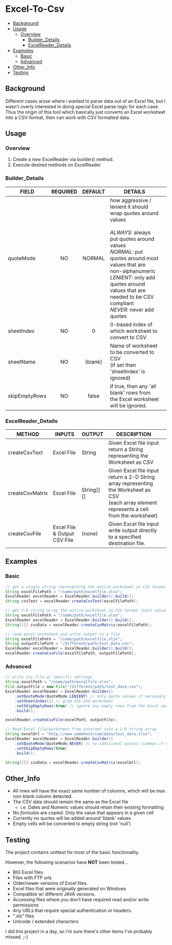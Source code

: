 # Excel-To-Csv
- [Background](#Background)
- [Usage](#Usage)
  * [Overview](#Overview)
    + [Builder_Details](#Builder_Details)
    + [ExcelReader_Details](#ExcelReader_Details)
- [Examples](#Examples)
  * [Basic](#Basic)
  * [Advanced](#Advanced)
- [Other_Info](#Other_Info)
- [Testing](#Testing)

## Background
Different cases arose where i wanted to parse data out of an Excel file, but I wasn't overly interested in doing special Excel parse logic for each case.  Thus the origin of this
 tool which basically just converts an Excel worksheet into a CSV-format, then can work with CSV formatted data.

## Usage
### Overview
1. Create a new ExcelReader via builder() method.
2. Execute desired methods on ExcelReader

### Builder_Details
| FIELD         | REQUIRED | DEFAULT | DETAILS                                                                                                                                                                                                                                                                                  |   |
|---------------|:--------:|:-------:|------------------------------------------------------------------------------------------------------------------------------------------------------------------------------------------------------------------------------------------------------------------------------------------|---|
| quoteMode     | NO       | NORMAL  | how aggressive / lenient it should wrap quotes around values<br><br>*ALWAYS*: always put quotes around values<br>*NORMAL*: put quotes around most values that are non-alphanumeric<br>*LENIENT*: only add quotes around values that are needed to be CSV compliant<br>*NEVER*: never add quotes |   |
| sheetIndex    | NO       | 0       | 0-based index of which worksheet to convert to CSV                                                                                                                                                                                                                                       |   |
| sheetName     | NO       | (blank) | Name of worksheet to be converted to CSV<br> (if set then 'sheetIndex' is ignored)                                                                                                                                                                                                       |   |
| skipEmptyRows | NO       | false   | if true, then any 'all blank' rows from the Excel worksheet will be ignored.                                                                                                                                                                                                             |   |

### ExcelReader_Details
| METHOD          | INPUTS                       | OUTPUT     | DESCRIPTION                                                                                                                                      |   |
|-----------------|------------------------------|------------|--------------------------------------------------------------------------------------------------------------------------------------------------|---|
| createCsvText   | Excel File                   | String     | Given Excel file input return a String representing the Worksheet as CSV                                                                         |   |
| createCsvMatrix | Excel File                   | String[][] | Given Excel file input return a 2-D String array representing the Worksheet as CSV<br> (each array element represents a cell from the worksheet) |   |
| createCsvFile   | Excel File & Output CSV File | (none)     | Given Excel file input write output directly to a specified destination file.  

## Examples
### Basic
```java
// get a single string representing the entire worksheet in CSV format
String excelFilePath = "/some/path/excelfile.xlsx";
ExcelReader excelReader = ExcelReader.builder().build();
String csvText = excelReader.createCsvText(excelFilePath);
```
```java
// get 2-D string array the entire worksheet in CSV format (each value represents a 'cell')
String excelFilePath = "/some/path/excelfile.xlsx";
ExcelReader excelReader = ExcelReader.builder().build();
String[][] csvData = excelReader.createCsvMatrix(excelFilePath);
```
```java
// read excel worksheet and write output to a file
String excelFilePath = "/some/path/excelfile.xlsx";
String outputFilePath = "/different/path/test_data.csv";
ExcelReader excelReader = ExcelReader.builder().build();
excelReader.createCsvFile(excelFilePath, outputFilePath);
```

### Advanced
```java
// write csv file w/ specific settings
String excelPath = "/some/path/excelfile.xlsx";
File outputFile = new File("/different/path/test_data.csv");
ExcelReader excelReader = ExcelReader.builder()
    .setQuoteMode(QuoteMode.LENIENT) // only quote values if necessary
    .setSheetIndex(1) // grab the 2nd worksheet
    .setSkipEmptyRows(true) // ignore any empty rows from the Excel worksheet
    .build();

excelReader.createCsvFile(excelPath, outputFile);
```
```java
// Read Excel file/worksheet from internet into a 2-D string array
String excelUrl = "http://www.somehost/com/data/test_data.xlsx";
ExcelReader excelReader = ExcelReader.builder()
    .setQuoteMode(QuoteMode.NEVER) // no additional quotes (common if not actually saving to a file)
    .setSkipEmptyRows(true) 
    .build();

String[][] csvData = excelReader.createCsvMatrix(excelUrl);
```

## Other_Info
* All rows will have the exact same number of columns, which will be max non-blank column detected.
* The CSV data should remain the same as the Excel file 
  * i.e. Dates and Numeric values should retain their existing formatting
* No _formulas_ are copied.  Only the value that appears in a given cell
* Currently no quotes will be added around 'blank' values 
* Empty cells will be converted to empty string (not 'null')

## Testing
The project contains unittest for most of the basic functionality.

However, the following scenarios have **NOT** been tested...
* BIG Excel files
* Files with FTP urls
* Older/newer versions of Excel files.
* Excel files that were originally generated on Windows
* Compatible w/ different JAVA versions.
* Accessing files where you don't have required read and/or write permissions
* Any URLs that require special authentication or headers.
* ".xls" files
* Unicode / extended characters

I did this project in a day, so i'm sure there's other items I've probably missed.  ;-) 
